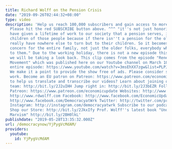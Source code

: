 ```yaml
---
title: Richard Wolff on the Pension Crisis
date: "2019-09-26T02:44:32+08:00"
type: video
description: 'Help us reach 100,000 subscribers and gain access to more studio time!
  Please hit the red SUBSCRIBE button above. ^^^ "it''s not just honoring people who
  have given a lifetime of work to our society that a pension serves, it''s also the
  children of those people because if there isn''t a pension for the older ones they
  really have nowhere else to turn but to their children. So it becomes then an economic
  concern for the entire family, not just the older folks, everybody who''s connected
  to them." Due to the working holiday, there is not a new episode this week. Instead,
  we will be taking a look back. This clip comes from the episode "Renewing Labors
  Movement" which was published here on our Youtube channel on March 10, 2019. Watch
  entire episode: https://www.youtube.com/watch?v=3msEhXX7zgw&list=PLPJpiw1WYdTMLIyASxEheOVjl1vKkajYj&index=14&t=940s
  We make it a point to provide the show free of ads. Please consider supporting our
  work. Become an EU patron on Patreon: https://www.patreon.com/economicupdate Want
  to help us translate and transcribe our videos? Learn about joining our translation
  team: http://bit.ly/2J2uIHH Jump right in: http://bit.ly/2J3bEZR Follow us ONLINE:
  Patreon: https://www.patreon.com/economicupdate Websites: http://www.democracyatwork.info/econo...
  http://www.rdwolff.com Facebook: http://www.facebook.com/EconomicUpdate http://www.facebook.com/RichardDWolff
  http://www.facebook.com/DemocracyatWrk Twitter: http://twitter.com/profwolff http://twitter.com/democracyatwrk
  Instagram: http://instagram.com/democracyatwrk Subscribe to our podcast: http://economicupdate.libsyn.com
  Shop our Store: http://bit.ly/2JkxIfy Prof. Wolff''s latest book "Understanding
  Marxism" http://bit.ly/2BH0lkL'
publishdate: "2019-05-28T13:35:32.000Z"
url: /democracynow/YjPygVcMdAM/
providers:
  youtube:
    id: YjPygVcMdAM
---
```

